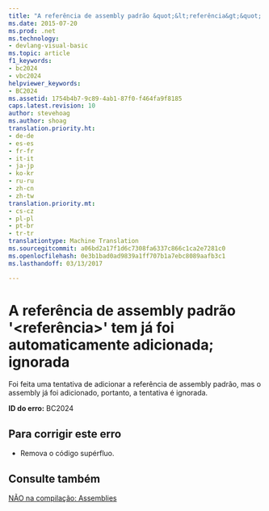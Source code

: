 ```yaml
---
title: "A referência de assembly padrão &quot;&lt;referência&gt;&quot; tem já foi automaticamente adicionada; ignorada | Documentos do Microsoft"
ms.date: 2015-07-20
ms.prod: .net
ms.technology:
- devlang-visual-basic
ms.topic: article
f1_keywords:
- bc2024
- vbc2024
helpviewer_keywords:
- BC2024
ms.assetid: 1754b4b7-9c89-4ab1-87f0-f464fa9f8185
caps.latest.revision: 10
author: stevehoag
ms.author: shoag
translation.priority.ht:
- de-de
- es-es
- fr-fr
- it-it
- ja-jp
- ko-kr
- ru-ru
- zh-cn
- zh-tw
translation.priority.mt:
- cs-cz
- pl-pl
- pt-br
- tr-tr
translationtype: Machine Translation
ms.sourcegitcommit: a06bd2a17f1d6c7308fa6337c866c1ca2e7281c0
ms.openlocfilehash: 0e3b1bad0ad9839a1ff707b1a7ebc8089aafb3c1
ms.lasthandoff: 03/13/2017

---
```

# <a name="the-default-assembly-reference-39ltreferencegt39-has-already-been-automatically-added-ignored"></a>A referência de assembly padrão '&lt;referência&gt;' tem já foi automaticamente adicionada; ignorada
Foi feita uma tentativa de adicionar a referência de assembly padrão, mas o assembly já foi adicionado, portanto, a tentativa é ignorada.  
  
 **ID do erro:** BC2024  
  
## <a name="to-correct-this-error"></a>Para corrigir este erro  
  
-   Remova o código supérfluo.  
  
## <a name="see-also"></a>Consulte também  
 [NÃO na compilação: Assemblies](http://msdn.microsoft.com/en-us/6c5c7b30-fa78-4f40-b908-120d0743b0e6)
